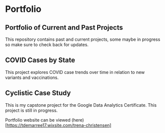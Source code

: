 # Portfolio
## Portfolio of Current and Past Projects

This repository contains past and current projects, some maybe in progress so make sure to check back for updates.

## COVID Cases by State

This project explores COVID  case trends over time in relation to new variants and vaccinations.

## Cyclistic Case Study

This is my capstone project for the Google Data Analytics Certificate. This project is still in progress.

Portfolio website can be viewed (here) [https://tdemarree17.wixsite.com/trena-christensen]
